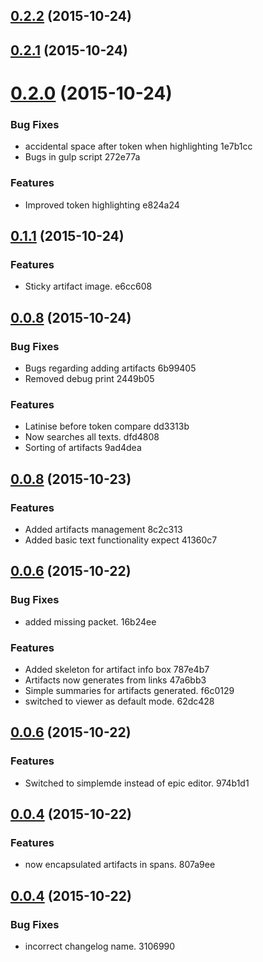 <a name="0.2.2"></a>
## [0.2.2](//compare/0.2.1...v0.2.2) (2015-10-24)




<a name="0.2.1"></a>
## [0.2.1](//compare/0.2.0...v0.2.1) (2015-10-24)




<a name="0.2.0"></a>
# [0.2.0](//compare/0.1.1...v0.2.0) (2015-10-24)


### Bug Fixes

* accidental space after token when highlighting 1e7b1cc
* Bugs in gulp script 272e77a

### Features

* Improved token highlighting e824a24



<a name="0.1.1"></a>
## [0.1.1](//compare/0.1.0...v0.1.1) (2015-10-24)


### Features

* Sticky artifact image. e6cc608



<a name="0.0.8"></a>
## [0.0.8](//compare/0.0.8...v0.0.8) (2015-10-24)


### Bug Fixes

* Bugs regarding adding artifacts 6b99405
* Removed debug print 2449b05

### Features

* Latinise before token compare dd3313b
* Now searches all texts. dfd4808
* Sorting of artifacts 9ad4dea



<a name="0.0.8"></a>
## [0.0.8](//compare/0.0.7...v0.0.8) (2015-10-23)


### Features

* Added artifacts management 8c2c313
* Added basic text functionality expect 41360c7



<a name="0.0.6"></a>
## [0.0.6](//compare/0.0.6...v0.0.6) (2015-10-22)


### Bug Fixes

* added missing packet. 16b24ee

### Features

* Added skeleton for artifact info box 787e4b7
* Artifacts now generates from links 47a6bb3
* Simple summaries for artifacts generated. f6c0129
* switched to viewer as default mode. 62dc428



<a name="0.0.6"></a>
## [0.0.6](//compare/0.0.5...v0.0.6) (2015-10-22)


### Features

* Switched to simplemde instead of epic editor. 974b1d1



<a name="0.0.4"></a>
## [0.0.4](//compare/0.0.4...v0.0.4) (2015-10-22)


### Features

* now encapsulated artifacts in spans. 807a9ee



<a name="0.0.4"></a>
## [0.0.4](//compare/0.0.3...v0.0.4) (2015-10-22)


### Bug Fixes

* incorrect changelog name. 3106990



